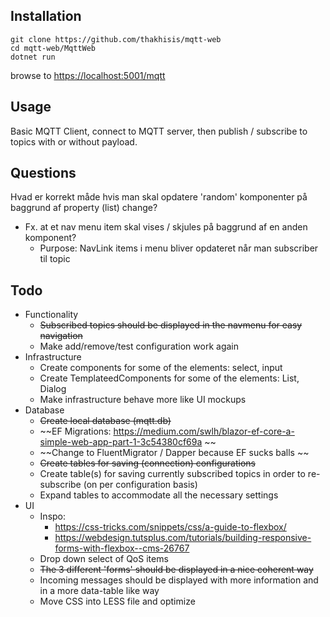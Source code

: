 ## Installation
```
git clone https://github.com/thakhisis/mqtt-web
cd mqtt-web/MqttWeb
dotnet run
```
browse to [https://localhost:5001/mqtt](https://localhost:5001/mqtt)

## Usage
Basic MQTT Client, connect to MQTT server, then publish / subscribe to topics with or without payload.

## Questions 
Hvad er korrekt måde hvis man skal opdatere 'random' komponenter på baggrund af property (list) change?
  - Fx. at et nav menu item skal vises / skjules på baggrund af en anden komponent?
    - Purpose: NavLink items i menu bliver opdateret når man subscriber til topic

## Todo
- Functionality 
  - ~~Subscribed topics should be displayed in the navmenu for easy navigation~~
  - Make add/remove/test configuration work again
- Infrastructure
  - Create components for some of the elements: select, input
  - Create TemplateedComponents for some of the elements: List, Dialog
  - Make infrastructure behave more like UI mockups
- Database
  - ~~Create local database (mqtt.db)~~
  - ~~EF Migrations: https://medium.com/swlh/blazor-ef-core-a-simple-web-app-part-1-3c54380cf69a ~~
  - ~~Change to FluentMigrator / Dapper because EF sucks balls ~~
  - ~~Create tables for saving (connection) configurations~~
  - Create table(s) for saving currently subscribed topics in order to re-subscribe (on per configuration basis)
  - Expand tables to accommodate all the necessary settings
- UI
  - Inspo: 
    - https://css-tricks.com/snippets/css/a-guide-to-flexbox/
	- https://webdesign.tutsplus.com/tutorials/building-responsive-forms-with-flexbox--cms-26767
  - Drop down select of QoS items
  - ~~The 3 different 'forms' should be displayed in a nice coherent way~~
  - Incoming messages should be displayed with more information and in a more data-table like way
  - Move CSS into LESS file and optimize
 